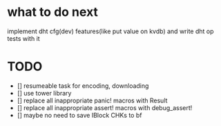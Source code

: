 # what to do next
implement dht cfg(dev) features(like put value on kvdb)
and write dht op tests with it

# TODO
- [] resumeable task for encoding, downloading
- [] use tower library
- [] replace all inappropriate panic! macros with Result<T>
- [] replace all inappropriate assert! macros with debug_assert!
- [] maybe no need to save IBlock CHKs to bf
